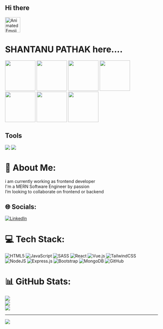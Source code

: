 <h2>Hi there</h2> <img src="https://iam-weijie.github.io/wave/hand-emoji.svg" alt="Animated Emoji" width="50" height="50"> 
<h1>SHANTANU PATHAK here....</h1>
<div display="flex">
<img  width="100" heigth="100" src="https://user-images.githubusercontent.com/25181517/192158954-f88b5814-d510-4564-b285-dff7d6400dad.png"/>
<img  width="100" heigth="100" src="https://user-images.githubusercontent.com/25181517/183897015-94a058a6-b86e-4e42-a37f-bf92061753e5.png"/>

<img  width="100" heigth="100" src="https://user-images.githubusercontent.com/25181517/117447155-6a868a00-af3d-11eb-9cfe-245df15c9f3f.png"/>

<img  width="100" heigth="100" src="https://user-images.githubusercontent.com/25181517/192107856-aa92c8b1-b615-47c3-9141-ed0d29a90239.png"/>
<img  width="100" heigth="100" src="https://user-images.githubusercontent.com/25181517/117448124-a2da9800-af3e-11eb-85d2-bd1b69b65603.png"/>
<img  width="100" heigth="100" src="https://user-images.githubusercontent.com/25181517/192158956-48192682-23d5-4bfc-9dfb-6511ade346bc.png"/>
<img  width="100" heigth="100" src="https://user-images.githubusercontent.com/25181517/189716630-fe6c084c-6c66-43af-aa49-64c8aea4a5c2.png"/>
</div>
          <h2>Tools</h2>
          <div display="flex">
          <img src="https://img.shields.io/badge/VSCode-0078D4?style=for-the-badge&logo=visual%20studio%20code&logoColor=white"/>
          <img src="https://img.shields.io/badge/PostMan-0078D4?style=for-the-badge&logo=visual%20studio%20code&logoColor=orange"/>
            </div>
<p></p>

# 💫 About Me:
i am currently working as frontend developer<br>
I'm a MERN Software Engineer by passion<br>
I’m looking to collaborate on frontend or backend<br>


## 🌐 Socials:
[![LinkedIn](https://img.shields.io/badge/LinkedIn-%230077B5.svg?logo=linkedin&logoColor=white)](https://linkedin.com/in/https://www.linkedin.com/in/shantanu-pathak-71b925298/) 

# 💻 Tech Stack:
![HTML5](https://img.shields.io/badge/html5-%23E34F26.svg?style=for-the-badge&logo=html5&logoColor=white) ![JavaScript](https://img.shields.io/badge/javascript-%23323330.svg?style=for-the-badge&logo=javascript&logoColor=%23F7DF1E) ![SASS](https://img.shields.io/badge/SASS-hotpink.svg?style=for-the-badge&logo=SASS&logoColor=white) ![React](https://img.shields.io/badge/react-%2320232a.svg?style=for-the-badge&logo=react&logoColor=%2361DAFB) ![Vue.js](https://img.shields.io/badge/vue.js-%2335495e.svg?style=for-the-badge&logo=vuedotjs&logoColor=%234FC08D) ![TailwindCSS](https://img.shields.io/badge/tailwindcss-%2338B2AC.svg?style=for-the-badge&logo=tailwind-css&logoColor=white) ![NodeJS](https://img.shields.io/badge/node.js-6DA55F?style=for-the-badge&logo=node.js&logoColor=white) ![Express.js](https://img.shields.io/badge/express.js-%23404d59.svg?style=for-the-badge&logo=express&logoColor=%2361DAFB) ![Bootstrap](https://img.shields.io/badge/bootstrap-%238511FA.svg?style=for-the-badge&logo=bootstrap&logoColor=white) ![MongoDB](https://img.shields.io/badge/MongoDB-%234ea94b.svg?style=for-the-badge&logo=mongodb&logoColor=white) ![GitHub](https://img.shields.io/badge/github-%23121011.svg?style=for-the-badge&logo=github&logoColor=white)
# 📊 GitHub Stats:
![](https://github-readme-stats.vercel.app/api?username=shanpkt&theme=dark&hide_border=false&include_all_commits=false&count_private=false)<br/>
![](https://github-readme-streak-stats.herokuapp.com/?user=shanpkt&theme=dark&hide_border=false)<br/>
![](https://github-readme-stats.vercel.app/api/top-langs/?username=shanpkt&theme=dark&hide_border=false&include_all_commits=false&count_private=false&layout=compact)

---
[![](https://visitcount.itsvg.in/api?id=shanpkt&icon=0&color=0)](https://visitcount.itsvg.in)

<!-- Proudly created with GPRM ( https://gprm.itsvg.in ) -->

